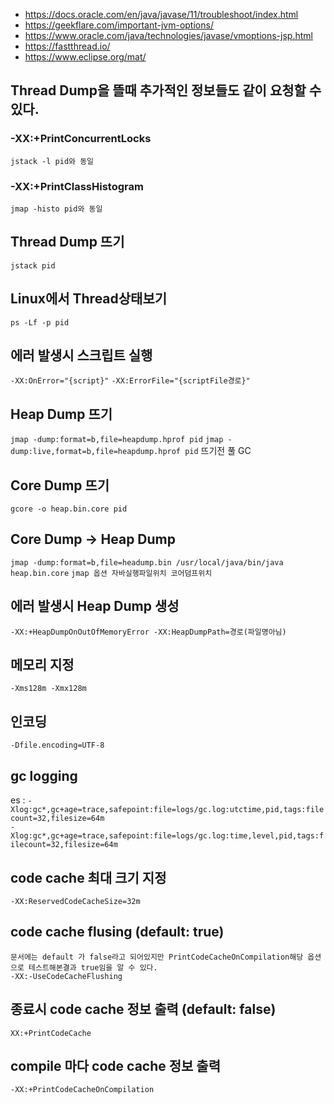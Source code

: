 
- https://docs.oracle.com/en/java/javase/11/troubleshoot/index.html
- https://geekflare.com/important-jvm-options/
- https://www.oracle.com/java/technologies/javase/vmoptions-jsp.html
- https://fastthread.io/
- https://www.eclipse.org/mat/

## Thread Dump을 뜰때 추가적인 정보들도 같이 요청할 수 있다.
### -XX:+PrintConcurrentLocks 
`jstack -l pid와 동일`
### -XX:+PrintClassHistogram
`jmap -histo pid와 동일`

## Thread Dump 뜨기
`jstack pid`

## Linux에서 Thread상태보기
`ps -Lf -p pid`

## 에러 발생시 스크립트 실행
`-XX:OnError="{script}"`
`-XX:ErrorFile="{scriptFile경로}"`

## Heap Dump 뜨기
`jmap -dump:format=b,file=heapdump.hprof pid`
`jmap -dump:live,format=b,file=heapdump.hprof pid` 뜨기전 풀 GC

## Core Dump 뜨기
`gcore -o heap.bin.core pid`

## Core Dump -> Heap Dump
`jmap -dump:format=b,file=headump.bin /usr/local/java/bin/java heap.bin.core`
`jmap 옵션 자바실행파일위치 코어덤프위치`

## 에러 발생시 Heap Dump 생성
`-XX:+HeapDumpOnOutOfMemoryError -XX:HeapDumpPath=경로(파일명아님)`

## 메모리 지정
`-Xms128m -Xmx128m`

## 인코딩
`-Dfile.encoding=UTF-8`

## gc logging
es : `-Xlog:gc*,gc+age=trace,safepoint:file=logs/gc.log:utctime,pid,tags:filecount=32,filesize=64m`<br/>
`-Xlog:gc*,gc+age=trace,safepoint:file=logs/gc.log:time,level,pid,tags:filecount=32,filesize=64m`

## code cache 최대 크기 지정
`-XX:ReservedCodeCacheSize=32m`

## code cache flusing (default: true)
`문서에는 default 가 false라고 되어있지만 PrintCodeCacheOnCompilation해당 옵션으로 테스트해본결과 true임을 알 수 있다.`<br/>
`-XX:-UseCodeCacheFlushing`

## 종료시 code cache 정보 출력 (default: false)
`XX:+PrintCodeCache`

##  compile 마다 code cache 정보 출력
`-XX:+PrintCodeCacheOnCompilation`
